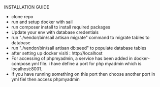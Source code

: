 INSTALLATION GUIDE


- clone repo
- run and setup docker with sail
- run composer install to install required packages
- Update your env with database credentials
- run "./vendor/bin/sail artisan migrate" command to migrate tables to database
- run "./vendor/bin/sail artisan db:seed" to populate database tables
- after setting up docker visiti : http://localhost
- For accessing of phpmyadmin, a service has been added in docker-compose.yml file. i have define a port for php myadmin which is localhost:8001.
- If you have running something on this port then choose another port in yml fiel then access phpmyadmin
